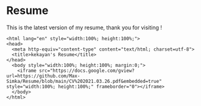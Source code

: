 # Resume
This is the latest version of my resume, thank you for visiting !

<!DOCTYPE HTML PUBLIC "-//W3C//DTD HTML 4.01 Transitional//EN" "http://www.w3.org/TR/html4/loose.dtd">
	<html lang="en" style="width:100%; height:100%;">
	<head>
	  <meta http-equiv="content-type" content="text/html; charset=utf-8">
	  <title>kekayan's Resume</title>
	</head>
	  <body style="width:100%; height:100%; margin:0;">
	    <iframe src="https://docs.google.com/gview?url=https://github.com/Max-Simka/Resume/blob/main/CV%202021.03.26.pdf&embedded=true" style="width:100%; height:100%;" frameborder="0"></iframe>
	  </body>
	</html>
